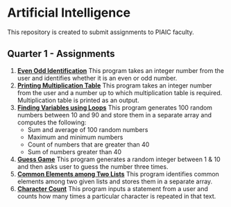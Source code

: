 # Artificial Intelligence
This repository is created to submit assignments to PIAIC faculty.
## Quarter 1 - Assignments
1. **[Even Odd Identification](https://github.com/ShahidNawaz01/PIAIC-Assignments/blob/main/Artificial%20Intelligence/even_odd_identification.py)**
This program takes an integer number from the user and identifies whether it is an even or odd number.
2. **[Printing Multiplication Table](https://github.com/ShahidNawaz01/PIAIC-Assignments/blob/main/Artificial%20Intelligence/print_table.py)**
This program takes an integer number from the user and a number up to which multiplication table is required. Multiplication table is printed as an output.
3. **[Finding Variables using Loops](https://github.com/ShahidNawaz01/PIAIC-Assignments/blob/main/Artificial%20Intelligence/loops_assignment.py)**
This program generates 100 random numbers between 10 and 90 and store them in a separate array and computes the following:
	- Sum and average of 100 random numbers
	- Maximum and minimum numbers
	- Count of numbers that are greater than 40
	- Sum of numbers greater than 40
4. **[Guess Game](https://github.com/ShahidNawaz01/PIAIC-Assignments/blob/main/Artificial%20Intelligence/guess_game.py)**
This program generates a random integer between 1 & 10 and then asks user to guess the number three times.
5. **[Common Elements among Two Lists](https://github.com/ShahidNawaz01/PIAIC-Assignments/blob/main/Artificial%20Intelligence/finding_common_elements_lists.py)**
This program identifies common elements among two given lists and stores them in a separate array.
6. **[Character Count](https://github.com/ShahidNawaz01/PIAIC-Assignments/blob/main/Artificial%20Intelligence/character_repetition.py)**
This program inputs a statement from a user and counts how many times a particular character is repeated in that text.